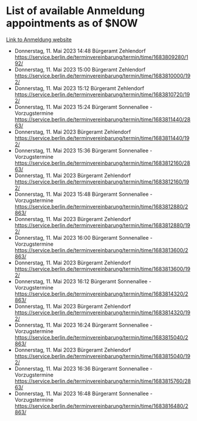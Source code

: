 # List of available Anmeldung appointments as of $NOW
[Link to Anmeldung website](https://service.berlin.de/terminvereinbarung/termin/tag.php?termin=1&anliegen[]=120686&dienstleisterlist=122210,122217,327316,122219,327312,122227,327314,122231,327346,122243,327348,122254,122252,329742,122260,329745,122262,329748,122271,327278,122273,327274,122277,327276,330436,122280,327294,122282,327290,122284,327292,122291,327270,122285,327266,122286,327264,122296,327268,150230,329760,122297,327286,122294,327284,122312,329763,122314,329775,122304,327330,122311,327334,122309,327332,317869,122281,327352,122279,329772,122283,122276,327324,122274,327326,122267,329766,122246,327318,122251,327320,122257,327322,122208,327298,122226,327300&herkunft=http%3A%2F%2Fservice.berlin.de%2Fdienstleistung%2F120686%2F)
- Donnerstag, 11. Mai 2023 14:48 Bürgeramt Zehlendorf https://service.berlin.de/terminvereinbarung/termin/time/1683809280/192/
- Donnerstag, 11. Mai 2023 15:00 Bürgeramt Zehlendorf https://service.berlin.de/terminvereinbarung/termin/time/1683810000/192/
- Donnerstag, 11. Mai 2023 15:12 Bürgeramt Zehlendorf https://service.berlin.de/terminvereinbarung/termin/time/1683810720/192/
- Donnerstag, 11. Mai 2023 15:24 Bürgeramt Sonnenallee - Vorzugstermine https://service.berlin.de/terminvereinbarung/termin/time/1683811440/2863/
- Donnerstag, 11. Mai 2023  Bürgeramt Zehlendorf https://service.berlin.de/terminvereinbarung/termin/time/1683811440/192/
- Donnerstag, 11. Mai 2023 15:36 Bürgeramt Sonnenallee - Vorzugstermine https://service.berlin.de/terminvereinbarung/termin/time/1683812160/2863/
- Donnerstag, 11. Mai 2023  Bürgeramt Zehlendorf https://service.berlin.de/terminvereinbarung/termin/time/1683812160/192/
- Donnerstag, 11. Mai 2023 15:48 Bürgeramt Sonnenallee - Vorzugstermine https://service.berlin.de/terminvereinbarung/termin/time/1683812880/2863/
- Donnerstag, 11. Mai 2023  Bürgeramt Zehlendorf https://service.berlin.de/terminvereinbarung/termin/time/1683812880/192/
- Donnerstag, 11. Mai 2023 16:00 Bürgeramt Sonnenallee - Vorzugstermine https://service.berlin.de/terminvereinbarung/termin/time/1683813600/2863/
- Donnerstag, 11. Mai 2023  Bürgeramt Zehlendorf https://service.berlin.de/terminvereinbarung/termin/time/1683813600/192/
- Donnerstag, 11. Mai 2023 16:12 Bürgeramt Sonnenallee - Vorzugstermine https://service.berlin.de/terminvereinbarung/termin/time/1683814320/2863/
- Donnerstag, 11. Mai 2023  Bürgeramt Zehlendorf https://service.berlin.de/terminvereinbarung/termin/time/1683814320/192/
- Donnerstag, 11. Mai 2023 16:24 Bürgeramt Sonnenallee - Vorzugstermine https://service.berlin.de/terminvereinbarung/termin/time/1683815040/2863/
- Donnerstag, 11. Mai 2023  Bürgeramt Zehlendorf https://service.berlin.de/terminvereinbarung/termin/time/1683815040/192/
- Donnerstag, 11. Mai 2023 16:36 Bürgeramt Sonnenallee - Vorzugstermine https://service.berlin.de/terminvereinbarung/termin/time/1683815760/2863/
- Donnerstag, 11. Mai 2023 16:48 Bürgeramt Sonnenallee - Vorzugstermine https://service.berlin.de/terminvereinbarung/termin/time/1683816480/2863/
